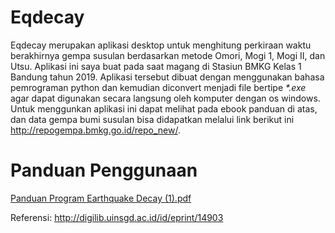 # Eqdecay

Eqdecay merupakan aplikasi desktop untuk menghitung perkiraan waktu berakhirnya gempa susulan berdasarkan metode Omori, Mogi 1, Mogi II, dan Utsu. Aplikasi ini saya buat pada saat magang di Stasiun BMKG Kelas 1 Bandung tahun 2019. Aplikasi tersebut dibuat dengan menggunakan bahasa pemrograman python dan kemudian diconvert menjadi file bertipe _*.exe_ agar dapat digunakan secara langsung oleh komputer dengan os windows. Untuk menggunkan aplikasi ini dapat melihat pada ebook panduan di atas, dan data gempa bumi susulan bisa didapatkan melalui link berikut ini http://repogempa.bmkg.go.id/repo_new/.

# Panduan Penggunaan
[Panduan Program Earthquake Decay (1).pdf](https://github.com/Yustira/eqdecay/files/9157415/Panduan.Program.Earthquake.Decay.1.pdf)


Referensi:
http://digilib.uinsgd.ac.id/id/eprint/14903
